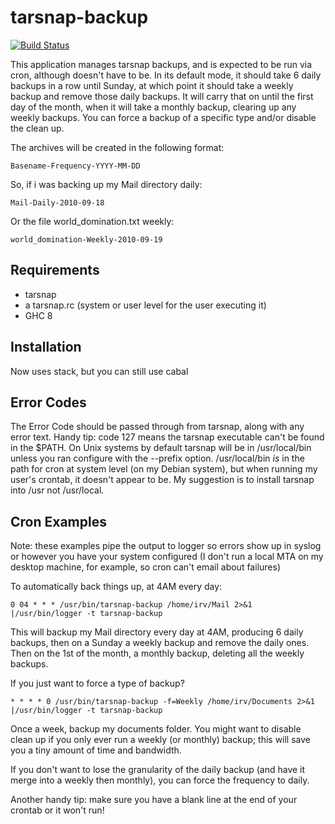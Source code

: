 # tarsnap-backup

[![Build Status](https://travis-ci.org/irv/tarsnap-backup.svg?branch=master)](https://travis-ci.org/irv/tarsnap-backup)

This application manages tarsnap backups, and is expected to be run via cron,
although doesn't have to be. In its default mode, it should take 6 daily backups
in a row until Sunday, at which point it should take a weekly backup and remove
those daily backups. It will carry that on until the first day of the month,
when it will take a monthly backup, clearing up any weekly backups. You can
force a backup of a specific type and/or disable the clean up.

The archives will be created in the following format:

`Basename-Frequency-YYYY-MM-DD`

So, if i was backing up my Mail directory daily:

`Mail-Daily-2010-09-18`

Or the file world_domination.txt weekly:

`world_domination-Weekly-2010-09-19`

## Requirements

- tarsnap
- a tarsnap.rc (system or user level for the user executing it)
- GHC 8

## Installation

Now uses stack, but you can still use cabal

## Error Codes

The Error Code should be passed through from tarsnap, along with any error text.
Handy tip: code 127 means the tarsnap executable can't be found in the $PATH. On
Unix systems by default tarsnap will be in /usr/local/bin unless you ran
configure with the --prefix option. /usr/local/bin *is* in the path for cron at
system level (on my Debian system), but when running my user's crontab, it
doesn't appear to be. My suggestion is to install tarsnap into /usr not
/usr/local.

## Cron Examples

Note: these examples pipe the output to logger so errors show up in syslog or
however you have your system configured (I don't run a local MTA on my desktop
machine, for example, so cron can't email about failures)

To automatically back things up, at 4AM every day:

`0 04 * * * /usr/bin/tarsnap-backup /home/irv/Mail 2>&1 |/usr/bin/logger -t tarsnap-backup`

This will backup my Mail directory every day at 4AM, producing 6 daily backups,
then on a Sunday a weekly backup and remove the daily ones. Then on the 1st of
the month, a monthly backup, deleting all the weekly backups.

If you just want to force a type of backup?

`* * * * 0 /usr/bin/tarsnap-backup -f=Weekly /home/irv/Documents 2>&1 |/usr/bin/logger -t tarsnap-backup`

Once a week, backup my documents folder. You might want to disable  clean up if
you only ever run a weekly (or monthly) backup; this will save you a tiny amount
of time and bandwidth.

If you don't want to lose the granularity of the daily backup (and have it merge
into a weekly then monthly), you can force the frequency to daily.

Another handy tip: make sure you have a blank line at the end of your crontab or
it won't run!
